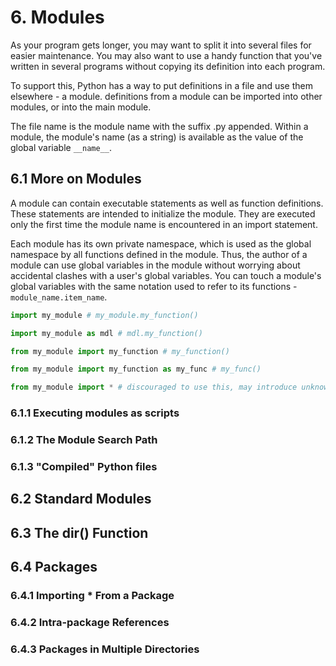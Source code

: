 # 6. Modules
As your program gets longer, you may want to split it into several files for easier maintenance. You may also want to use a handy function that you've written in several programs without copying its definition into each program.

To support this, Python has a way to put definitions in a file and use them elsewhere - a module. definitions from a module can be imported into other modules, or into the main module.

The file name is the module name with the suffix .py appended. Within a module, the module's name (as a string) is available as the value of the global variable `__name__`.

## 6.1 More on Modules
A module can contain executable statements as well as function definitions. These statements are intended to initialize the module. They are executed only the first time the module name is encountered in an import statement.

Each module has its own private namespace, which is used as the global namespace by all functions defined in the module. Thus, the author of a module can use global variables in the module without worrying about accidental clashes with a user's global variables. You can touch a module's global variables with the same notation used to refer to its functions - `module_name.item_name`.

```py
import my_module # my_module.my_function()

import my_module as mdl # mdl.my_function()

from my_module import my_function # my_function()

from my_module import my_function as my_func # my_func()

from my_module import * # discouraged to use this, may introduce unknown names to code, and not readable

```

### 6.1.1 Executing modules as scripts
### 6.1.2 The Module Search Path
### 6.1.3 "Compiled" Python files

## 6.2 Standard Modules

## 6.3 The dir() Function

## 6.4 Packages
### 6.4.1 Importing * From a Package
### 6.4.2 Intra-package References
### 6.4.3 Packages in Multiple Directories

















